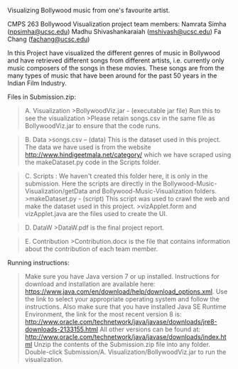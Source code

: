 Visualizing Bollywood music from one's favourite artist.

CMPS 263 Bollywood Visualization project team members:
Namrata Simha (npsimha@ucsc.edu)
Madhu Shivashankaraiah (mshivash@ucsc.edu)
Fa Chang (fachang@ucsc.edu)

In this Project have visualized the different genres of music in Bollywood and have retrieved different songs from different artists, i.e. currently only music composers of the songs in these movies. These songs are from the many types of music that have been around for the past 50 years in the Indian Film Industry.


Files in Submission.zip:

>A. Visualization
	>BollywoodViz.jar - (executable jar file) Run this to see the visualization
	>Please retain songs.csv in the same file as BollywoodViz.jar to ensure that the code runs.

>B. Data
	>songs.csv – (data) This is the dataset used in this project. The data we have used is from the website http://www.hindigeetmala.net/category/ which we have scraped using the makeDataset.py code in the Scripts folder.

>C. Scripts : We haven't created this folder here, it is only in the submission. Here the scripts are directly in the Bollywood-Music-Visualization/getData and Bollywood-Music-Visualization folders.
	>makeDataset.py - (script) This script was used to crawl the web and make the dataset used in this project.
	>vizApplet.form and vizApplet.java are the files used to create the UI.

>D. DataW
	>DataW.pdf is the final project report.

>E. Contribution
	>Contribution.docx is the file that contains information about the contribution of each team member.

Running instructions:
> Make sure you have Java version 7 or up installed. Instructions for download and installation are available here: https://www.java.com/en/download/help/download_options.xml.
Use the link to select your appropriate operating system and follow the instructions. Also make sure that you have installed Java SE Runtime Environment, the link for the most recent version 8 is: http://www.oracle.com/technetwork/java/javase/downloads/jre8-downloads-2133155.html
All other versions can be found at: http://www.oracle.com/technetwork/java/javase/downloads/index.html
> Unzip the contents of the Submission.zip file into any folder. Double-click Submission/A. Visualization/BollywoodViz.jar to run the visualization.
